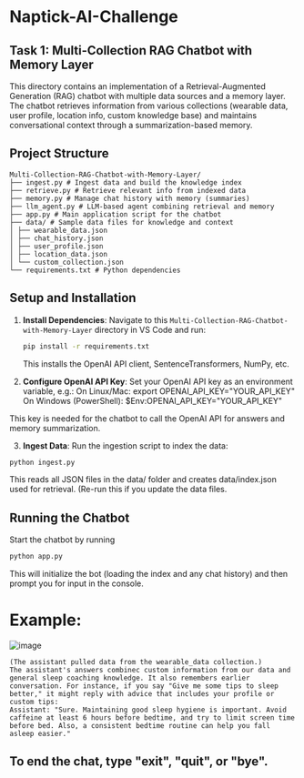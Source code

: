 # Naptick-AI-Challenge
## Task 1: Multi-Collection RAG Chatbot with Memory Layer

This directory contains an implementation of a Retrieval-Augmented Generation (RAG) chatbot with multiple data sources and a memory layer. The chatbot retrieves information from various collections (wearable data, user profile, location info, custom knowledge base) and maintains conversational context through a summarization-based memory.

## Project Structure
```
Multi-Collection-RAG-Chatbot-with-Memory-Layer/
├── ingest.py # Ingest data and build the knowledge index
├── retrieve.py # Retrieve relevant info from indexed data
├── memory.py # Manage chat history with memory (summaries)
├── llm_agent.py # LLM-based agent combining retrieval and memory
├── app.py # Main application script for the chatbot
├── data/ # Sample data files for knowledge and context
│ ├── wearable_data.json
│ ├── chat_history.json
│ ├── user_profile.json
│ ├── location_data.json
│ └── custom_collection.json
└── requirements.txt # Python dependencies
```

## Setup and Installation
1. **Install Dependencies**: Navigate to this `Multi-Collection-RAG-Chatbot-with-Memory-Layer` directory in VS Code and run:  
   ```bash
   pip install -r requirements.txt

   ```
   This installs the OpenAI API client, SentenceTransformers, NumPy, etc.
   
2. **Configure OpenAI API Key**: Set your OpenAI API key as an environment variable, e.g.:
On Linux/Mac: export OPENAI_API_KEY="YOUR_API_KEY"
On Windows (PowerShell): $Env:OPENAI_API_KEY="YOUR_API_KEY"

This key is needed for the chatbot to call the OpenAI API for answers and memory summarization.

3. **Ingest Data**: Run the ingestion script to index the data:
 ```bash
python ingest.py
```

This reads all JSON files in the data/ folder and creates data/index.json used for retrieval. (Re-run this if you update the data files.

## Running the Chatbot
Start the chatbot by running
```bash
python app.py
```
This will initialize the bot (loading the index and any chat history) and then prompt you for input in the console. 

# Example:
![image](https://github.com/user-attachments/assets/d2a715d4-e59b-4a88-b5a8-8b619306a8d2)

```
(The assistant pulled data from the wearable_data collection.)
The assistant's answers combinec custom information from our data and general sleep coaching knowledge. It also remembers earlier conversation. For instance, if you say "Give me some tips to sleep better," it might reply with advice that includes your profile or custom tips:
Assistant: "Sure. Maintaining good sleep hygiene is important. Avoid caffeine at least 6 hours before bedtime, and try to limit screen time before bed. Also, a consistent bedtime routine can help you fall asleep easier."
```
## To end the chat, type "exit", "quit", or "bye".


